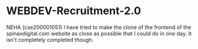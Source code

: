 # WEBDEV-Recruitment-2.0
NEHA (cse200001051)
I have tried to make the clone of the frontend of the spinaxdigital.com website as close as possible that I could do in one day. It isn't completely completed though.

